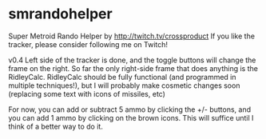 # smrandohelper
Super Metroid Rando Helper by http://twitch.tv/crossproduct
If you like the tracker, please consider following me on Twitch!

v0.4
Left side of the tracker is done, and the toggle buttons will change the frame on the right. So far the only right-side frame that does anything is the RidleyCalc. RidleyCalc should be fully functional (and programmed in multiple techniques!), but I will probably make cosmetic changes soon (replacing some text with icons of missiles, etc)

For now, you can add or subtract 5 ammo by clicking the +/- buttons, and you can add 1 ammo by clicking on the brown icons. This will suffice until I think of a better way to do it.

